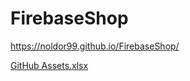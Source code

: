 # FirebaseShop
https://noldor99.github.io/FirebaseShop/

[GitHub Assets.xlsx](https://user-images.githubusercontent.com/102369718/223241197-ef667296-a8f9-46a1-af91-878f036e2967.mp4)
